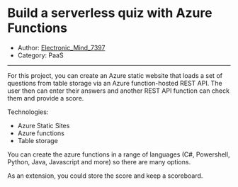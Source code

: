 # Build a serverless quiz with Azure Functions

- Author: [Electronic_Mind_7397](https://www.reddit.com/user/Electronic_Mind_7397)
- Category: PaaS

---

For this project, you can create an Azure static website that loads a set of questions from table storage via an Azure function-hosted REST API. The user then can enter their answers and another REST API function can check them and provide a score.

Technologies:

* Azure Static Sites
* Azure functions 
* Table storage

You can create the azure functions in a range of languages (C#, Powershell, Python, Java, Javascript and more) so there are many options.

As an extension, you could store the score and keep a scoreboard.